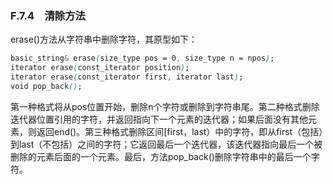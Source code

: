 ### F.7.4　清除方法

erase()方法从字符串中删除字符，其原型如下：

```css
basic_string& erase(size_type pos = 0, size_type n = npos);
iterator erase(const_iterator position);
iterator erase(const_iterator first, iterator last);
void pop_back();
```

第一种格式将从pos位置开始，删除n个字符或删除到字符串尾。第二种格式删除迭代器位置引用的字符，并返回指向下一个元素的迭代器；如果后面没有其他元素，则返回end()。第三种格式删除区间[first，last）中的字符，即从first（包括）到last（不包括）之间的字符；它返回最后一个迭代器，该迭代器指向最后一个被删除的元素后面的一个元素。最后，方法pop_back()删除字符串中的最后一个字符。

